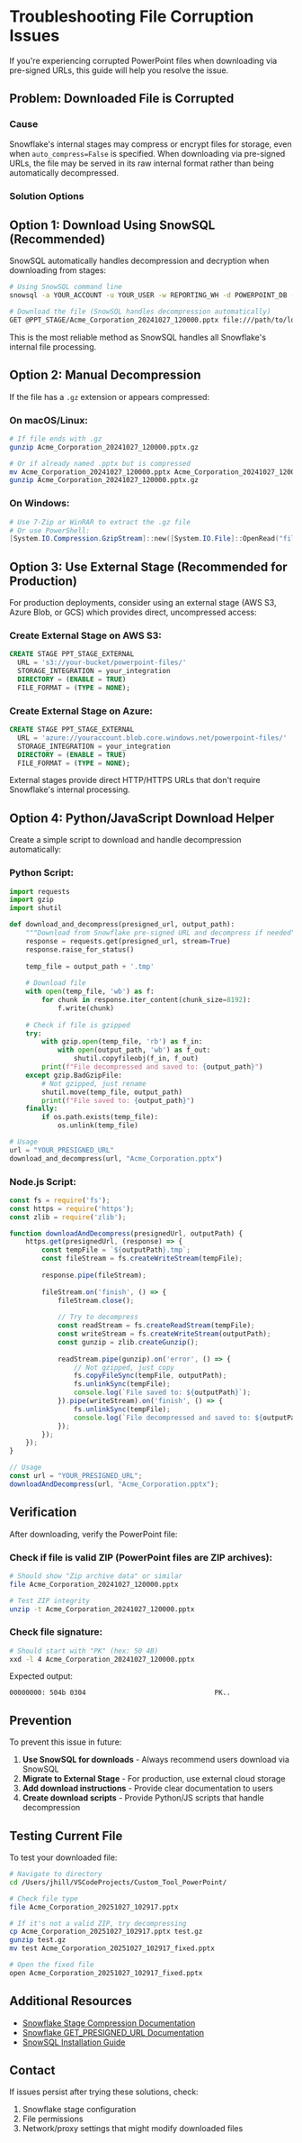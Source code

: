 # Troubleshooting File Corruption Issues

If you're experiencing corrupted PowerPoint files when downloading via pre-signed URLs, this guide will help you resolve the issue.

## Problem: Downloaded File is Corrupted

### Cause
Snowflake's internal stages may compress or encrypt files for storage, even when `auto_compress=False` is specified. When downloading via pre-signed URLs, the file may be served in its raw internal format rather than being automatically decompressed.

### Solution Options

## Option 1: Download Using SnowSQL (Recommended)

SnowSQL automatically handles decompression and decryption when downloading from stages:

```bash
# Using SnowSQL command line
snowsql -a YOUR_ACCOUNT -u YOUR_USER -w REPORTING_WH -d POWERPOINT_DB -s REPORTING

# Download the file (SnowSQL handles decompression automatically)
GET @PPT_STAGE/Acme_Corporation_20241027_120000.pptx file:///path/to/local/directory/;
```

This is the most reliable method as SnowSQL handles all Snowflake's internal file processing.

## Option 2: Manual Decompression

If the file has a `.gz` extension or appears compressed:

### On macOS/Linux:
```bash
# If file ends with .gz
gunzip Acme_Corporation_20241027_120000.pptx.gz

# Or if already named .pptx but is compressed
mv Acme_Corporation_20241027_120000.pptx Acme_Corporation_20241027_120000.pptx.gz
gunzip Acme_Corporation_20241027_120000.pptx.gz
```

### On Windows:
```powershell
# Use 7-Zip or WinRAR to extract the .gz file
# Or use PowerShell:
[System.IO.Compression.GzipStream]::new([System.IO.File]::OpenRead("file.pptx.gz"), [System.IO.Compression.CompressionMode]::Decompress)
```

## Option 3: Use External Stage (Recommended for Production)

For production deployments, consider using an external stage (AWS S3, Azure Blob, or GCS) which provides direct, uncompressed access:

### Create External Stage on AWS S3:
```sql
CREATE STAGE PPT_STAGE_EXTERNAL
  URL = 's3://your-bucket/powerpoint-files/'
  STORAGE_INTEGRATION = your_integration
  DIRECTORY = (ENABLE = TRUE)
  FILE_FORMAT = (TYPE = NONE);
```

### Create External Stage on Azure:
```sql
CREATE STAGE PPT_STAGE_EXTERNAL
  URL = 'azure://youraccount.blob.core.windows.net/powerpoint-files/'
  STORAGE_INTEGRATION = your_integration
  DIRECTORY = (ENABLE = TRUE)
  FILE_FORMAT = (TYPE = NONE);
```

External stages provide direct HTTP/HTTPS URLs that don't require Snowflake's internal processing.

## Option 4: Python/JavaScript Download Helper

Create a simple script to download and handle decompression automatically:

### Python Script:
```python
import requests
import gzip
import shutil

def download_and_decompress(presigned_url, output_path):
    """Download from Snowflake pre-signed URL and decompress if needed"""
    response = requests.get(presigned_url, stream=True)
    response.raise_for_status()
    
    temp_file = output_path + '.tmp'
    
    # Download file
    with open(temp_file, 'wb') as f:
        for chunk in response.iter_content(chunk_size=8192):
            f.write(chunk)
    
    # Check if file is gzipped
    try:
        with gzip.open(temp_file, 'rb') as f_in:
            with open(output_path, 'wb') as f_out:
                shutil.copyfileobj(f_in, f_out)
        print(f"File decompressed and saved to: {output_path}")
    except gzip.BadGzipFile:
        # Not gzipped, just rename
        shutil.move(temp_file, output_path)
        print(f"File saved to: {output_path}")
    finally:
        if os.path.exists(temp_file):
            os.unlink(temp_file)

# Usage
url = "YOUR_PRESIGNED_URL"
download_and_decompress(url, "Acme_Corporation.pptx")
```

### Node.js Script:
```javascript
const fs = require('fs');
const https = require('https');
const zlib = require('zlib');

function downloadAndDecompress(presignedUrl, outputPath) {
    https.get(presignedUrl, (response) => {
        const tempFile = `${outputPath}.tmp`;
        const fileStream = fs.createWriteStream(tempFile);
        
        response.pipe(fileStream);
        
        fileStream.on('finish', () => {
            fileStream.close();
            
            // Try to decompress
            const readStream = fs.createReadStream(tempFile);
            const writeStream = fs.createWriteStream(outputPath);
            const gunzip = zlib.createGunzip();
            
            readStream.pipe(gunzip).on('error', () => {
                // Not gzipped, just copy
                fs.copyFileSync(tempFile, outputPath);
                fs.unlinkSync(tempFile);
                console.log(`File saved to: ${outputPath}`);
            }).pipe(writeStream).on('finish', () => {
                fs.unlinkSync(tempFile);
                console.log(`File decompressed and saved to: ${outputPath}`);
            });
        });
    });
}

// Usage
const url = "YOUR_PRESIGNED_URL";
downloadAndDecompress(url, "Acme_Corporation.pptx");
```

## Verification

After downloading, verify the PowerPoint file:

### Check if file is valid ZIP (PowerPoint files are ZIP archives):
```bash
# Should show "Zip archive data" or similar
file Acme_Corporation_20241027_120000.pptx

# Test ZIP integrity
unzip -t Acme_Corporation_20241027_120000.pptx
```

### Check file signature:
```bash
# Should start with "PK" (hex: 50 4B)
xxd -l 4 Acme_Corporation_20241027_120000.pptx
```

Expected output:
```
00000000: 504b 0304                                PK..
```

## Prevention

To prevent this issue in future:

1. **Use SnowSQL for downloads** - Always recommend users download via SnowSQL
2. **Migrate to External Stage** - For production, use external cloud storage
3. **Add download instructions** - Provide clear documentation to users
4. **Create download scripts** - Provide Python/JS scripts that handle decompression

## Testing Current File

To test your downloaded file:

```bash
# Navigate to directory
cd /Users/jhill/VSCodeProjects/Custom_Tool_PowerPoint/

# Check file type
file Acme_Corporation_20251027_102917.pptx

# If it's not a valid ZIP, try decompressing
cp Acme_Corporation_20251027_102917.pptx test.gz
gunzip test.gz
mv test Acme_Corporation_20251027_102917_fixed.pptx

# Open the fixed file
open Acme_Corporation_20251027_102917_fixed.pptx
```

## Additional Resources

- [Snowflake Stage Compression Documentation](https://docs.snowflake.com/en/sql-reference/sql/put.html)
- [Snowflake GET_PRESIGNED_URL Documentation](https://docs.snowflake.com/en/sql-reference/functions/get_presigned_url.html)
- [SnowSQL Installation Guide](https://docs.snowflake.com/en/user-guide/snowsql-install-config.html)

## Contact

If issues persist after trying these solutions, check:
1. Snowflake stage configuration
2. File permissions
3. Network/proxy settings that might modify downloaded files

